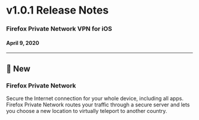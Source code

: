 # v1.0.1 Release Notes

### Firefox Private Network VPN for iOS

#### April 9, 2020

---

## :star2: New

### Firefox Private Network

Secure the Internet connection for your whole device, including all apps. Firefox Private Network routes your traffic through a secure server and lets you choose a new location to virtually teleport to another country.
